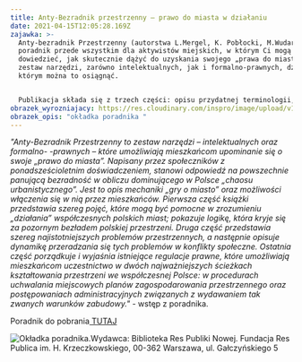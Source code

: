 ```yaml
---
title: Anty-Bezradnik przestrzenny – prawo do miasta w działaniu
date: 2021-04-15T12:05:28.169Z
zajawka: >-
  Anty-bezradnik Przestrzenny (autorstwa L.Mergel, K. Pobłocki, M.Wudarski) to
  poradnik przede wszystkim dla aktywistów miejskich, w którym Ci mogą się
  dowiedzieć, jak skutecznie dążyć do uzyskania swojego „prawa do miasta”. To
  zestaw narzędzi, zarówno intelektualnych, jak i formalno-prawnych, dzięki
  którym można to osiągnąć. 


  Publikacja składa się z trzech części: opisu przydatnej terminologii, analizy problemów przestrzennych współczesnych miast oraz wyjaśnienia istotnych regulacji prawnych, służących do kształtowania przestrzeni w Polsce.
obrazek_wyrozniajacy: https://res.cloudinary.com/inspro/image/upload/v1618488490/aiso/Zdj%C4%99cia%20szkolenia/grafiki%20pionowe%20i%20poziome/anty_bezradnik.jpg
obrazek_opis: "okładka poradnika "
---
```

*"Anty-Bezradnik Przestrzenny to zestaw narzędzi – intelektualnych oraz formalno- -prawnych – które umożliwiają mieszkańcom upominanie się o swoje „prawo do miasta”. Napisany przez społeczników z ponadsześcioletnim doświadczeniem, stanowi odpowiedź na powszechnie panującą bezradność w obliczu dominującego w Polsce „chaosu urbanistycznego”. Jest to opis mechaniki „gry o miasto” oraz możliwości włączenia się w nią przez mieszkańców. Pierwsza część książki przedstawia szereg pojęć, które mogą być pomocne w zrozumieniu „działania” współczesnych polskich miast; pokazuje logikę, która kryje się za pozornym bezładem polskiej przestrzeni. Druga część przedstawia szereg najistotniejszych problemów przestrzennych, a następnie opisuje dynamikę przeradzania się tych problemów w konflikty społeczne. Ostatnia część porządkuje i wyjaśnia istniejące regulacje prawne, które umożliwiają mieszkańcom uczestnictwo w dwóch najważniejszych ścieżkach kształtowania przestrzeni we współczesnej Polsce: w procedurach uchwalania miejscowych planów zagospodarowania przestrzennego oraz postępowaniach administracyjnych związanych z wydawaniem tak zwanych warunków zabudowy."* - wstęp z poradnika.

Poradnik do pobrania[ TUTAJ](https://res.cloudinary.com/inspro/image/upload/v1618488497/aiso/Zdj%C4%99cia%20szkolenia/grafiki%20pionowe%20i%20poziome/Anty-bezradnik-przestrzenny-Pob%C5%82ocki-Mergler-Wudarski.pdf)

![](https://res.cloudinary.com/inspro/image/upload/v1618488486/aiso/Zdj%C4%99cia%20szkolenia/grafiki%20pionowe%20i%20poziome/anty_bezradnik_pion.jpg "Okładka poradnika.Wydawca: Biblioteka Res Publiki Nowej. Fundacja Res Publica im. H. Krzeczkowskiego, 00-362 Warszawa, ul. Gałczyńskiego 5")